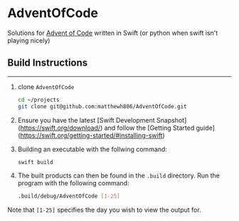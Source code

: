 # AdventOfCode

Solutions for [Advent of Code](http://adventofcode.com/) written in Swift (or python when swift isn't playing nicely)


## Build Instructions
-----------------------
1. clone `AdventOfCode`

    ```sh
    cd ~/projects
    git clone git@github.com:matthewh806/AdventOfCode.git
    ```

2. Ensure you have the latest [Swift Development Snapshot] (https://swift.org/download/) and follow the [Getting Started guide] (https://swift.org/getting-started/#installing-swift)

3. Building an executable with the follwing command: 

    ```sh
    swift build
    ```

4. The built products can then be found in the `.build` directory. Run the program with the following command:

    ```sh
    .build/debug/AdventOfCode [1-25]
    ```

Note that `[1-25]` specifies the day you wish to view the output for.